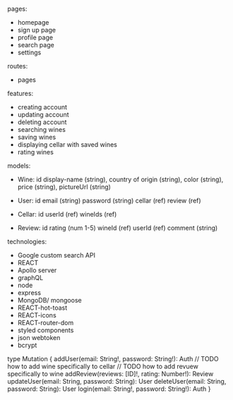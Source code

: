 pages:

- homepage
- sign up page
- profile page
- search page
- settings

routes:

- pages

features:

- creating account
- updating account
- deleting account
- searching wines
- saving wines
- displaying cellar with saved wines
- rating wines

models:

- Wine:
  id
  display-name (string),
  country of origin (string),
  color (string),
  price (string),
  pictureUrl (string)

- User:
  id
  email (string)
  password (string)
  cellar (ref)
  review (ref)

- Cellar:
  id
  userId (ref)
  wineIds (ref)

- Review:
  id
  rating (num 1-5)
  wineId (ref)
  userId (ref)
  comment (string)

technologies:

- Google custom search API
- REACT
- Apollo server
- graphQL
- node
- express
- MongoDB/ mongoose
- REACT-hot-toast
- REACT-icons
- REACT-router-dom
- styled components
- json webtoken
- bcrypt

type Mutation {
addUser(email: String!, password: String!): Auth
// TODO how to add wine specifically to cellar
// TODO how to add revuew specifically to wine
addReview(reviews: [ID]!, rating: Number!): Review
updateUser(email: String, password: String): User
deleteUser(email: String, password: String): User
login(email: String!, password: String!): Auth
}
